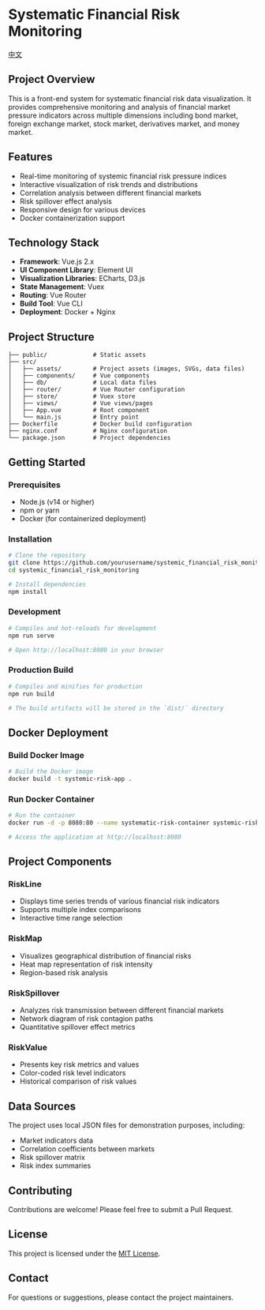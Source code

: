 # Systematic Financial Risk Monitoring

[中文](./README_CN.md)

## Project Overview
This is a front-end system for systematic financial risk data visualization. It provides comprehensive monitoring and analysis of financial market pressure indicators across multiple dimensions including bond market, foreign exchange market, stock market, derivatives market, and money market.

## Features
- Real-time monitoring of systemic financial risk pressure indices
- Interactive visualization of risk trends and distributions
- Correlation analysis between different financial markets
- Risk spillover effect analysis
- Responsive design for various devices
- Docker containerization support

## Technology Stack
- **Framework**: Vue.js 2.x
- **UI Component Library**: Element UI
- **Visualization Libraries**: ECharts, D3.js
- **State Management**: Vuex
- **Routing**: Vue Router
- **Build Tool**: Vue CLI
- **Deployment**: Docker + Nginx

## Project Structure
```
├── public/             # Static assets
├── src/
│   ├── assets/         # Project assets (images, SVGs, data files)
│   ├── components/     # Vue components
│   ├── db/             # Local data files
│   ├── router/         # Vue Router configuration
│   ├── store/          # Vuex store
│   ├── views/          # Vue views/pages
│   ├── App.vue         # Root component
│   └── main.js         # Entry point
├── Dockerfile          # Docker build configuration
├── nginx.conf          # Nginx configuration
└── package.json        # Project dependencies
```

## Getting Started

### Prerequisites
- Node.js (v14 or higher)
- npm or yarn
- Docker (for containerized deployment)

### Installation

```bash
# Clone the repository
git clone https://github.com/yourusername/systemic_financial_risk_monitoring.git
cd systemic_financial_risk_monitoring

# Install dependencies
npm install
```

### Development

```bash
# Compiles and hot-reloads for development
npm run serve

# Open http://localhost:8080 in your browser
```

### Production Build

```bash
# Compiles and minifies for production
npm run build

# The build artifacts will be stored in the `dist/` directory
```

## Docker Deployment

### Build Docker Image

```bash
# Build the Docker image
docker build -t systemic-risk-app .
```

### Run Docker Container

```bash
# Run the container
docker run -d -p 8080:80 --name systematic-risk-container systemic-risk-app

# Access the application at http://localhost:8080
```

## Project Components

### RiskLine
- Displays time series trends of various financial risk indicators
- Supports multiple index comparisons
- Interactive time range selection

### RiskMap
- Visualizes geographical distribution of financial risks
- Heat map representation of risk intensity
- Region-based risk analysis

### RiskSpillover
- Analyzes risk transmission between different financial markets
- Network diagram of risk contagion paths
- Quantitative spillover effect metrics

### RiskValue
- Presents key risk metrics and values
- Color-coded risk level indicators
- Historical comparison of risk values

## Data Sources
The project uses local JSON files for demonstration purposes, including:
- Market indicators data
- Correlation coefficients between markets
- Risk spillover matrix
- Risk index summaries

## Contributing
Contributions are welcome! Please feel free to submit a Pull Request.

## License
This project is licensed under the [MIT License](./LICENSE).

## Contact
For questions or suggestions, please contact the project maintainers.
